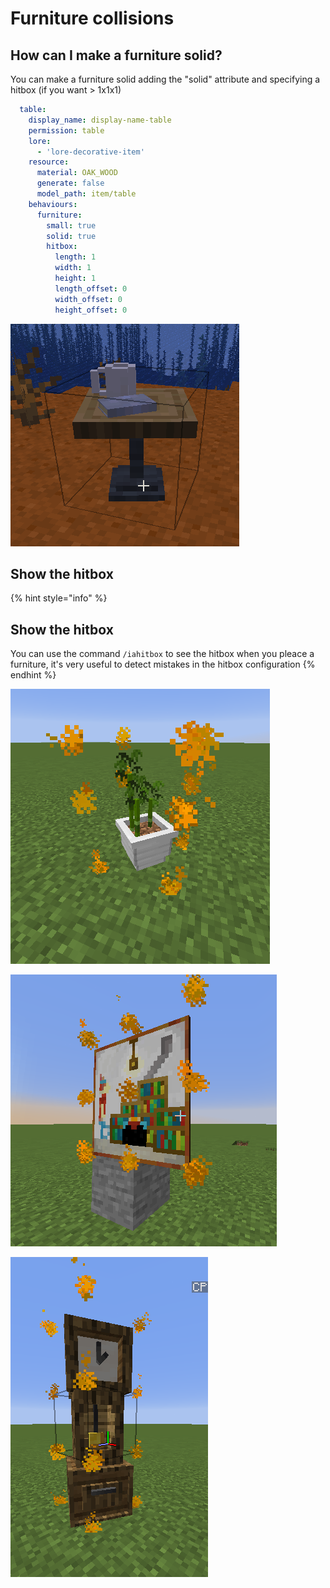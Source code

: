 # Furniture collisions

## How can I make a furniture solid?

You can make a furniture solid adding the "solid" attribute and specifying a hitbox \(if you want &gt; 1x1x1\)

```yaml
  table:
    display_name: display-name-table
    permission: table
    lore:
      - 'lore-decorative-item'
    resource:
      material: OAK_WOOD
      generate: false
      model_path: item/table
    behaviours:
      furniture:
        small: true
        solid: true
        hitbox:
          length: 1
          width: 1
          height: 1
          length_offset: 0
          width_offset: 0
          height_offset: 0
```

![](../../../../.gitbook/assets/image%20%2815%29.png)

## Show the hitbox <a id="show-the-hitbox"></a>

{% hint style="info" %}
## Show the hitbox

You can use the command `/iahitbox` to see the hitbox when you pleace a furniture, it's very useful to detect mistakes in the hitbox configuration
{% endhint %}

![](../../../../.gitbook/assets/immagine%20%2863%29%20%282%29%20%283%29%20%282%29%20%281%29.png)

![](../../../../.gitbook/assets/immagine%20%2865%29.png)

![](../../../../.gitbook/assets/immagine%20%2858%29.png)

